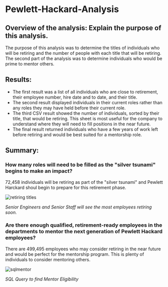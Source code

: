 # Pewlett-Hackard-Analysis

## Overview of the analysis: Explain the purpose of this analysis.
 
 The purpose of this analysis was to determine the titles of individuals who will be retiring and the number of people with each title that will be retiring.  The second part of the analysis was to determine individuals who would be prime to mentor others.

## Results:

* The first result was a list of all individuals who are close to retirement, their employee number, hire date and to date, and their title.
* The second result displayed individuals in their current roles rather than any roles they may have held before their current role.
* The third CSV result showed the number of individuals, sorted by their title, that would be retiring.  This sheet is most useful for the company to understand where they will need to fill positions in the near future.  
* The final result returned individuals who have a few years of work left before retiring and would be best suited for a mentorship role.
## Summary: 

### How many roles will need to be filled as the "silver tsunami" begins to make an impact?
 
 72,458 individuals will be retiring as part of the "silver tsunami" and Pewlett Harckard shoul begin to prepare for this retirement phase.
 
![retiring titles](https://user-images.githubusercontent.com/91269696/152905416-37ce9d8b-230e-49f3-bf0b-9f7b60b9e895.PNG)

*Senior Engineers and Senior Staff will see the most employees retiring soon.*
 ### Are there enough qualified, retirement-ready employees in the departments to mentor the next generation of Pewlett Hackard employees?

 There are 499,495 employees who may consider retiring in the near future and would be perfect for the mentorship program. This is plenty of individuals to consider mentoring others.

![sqlmentor](https://user-images.githubusercontent.com/91269696/152905311-75f8540e-93a7-480a-a29d-1b1501ed1823.PNG)

*SQL Query to find Mentor Eligibility*
